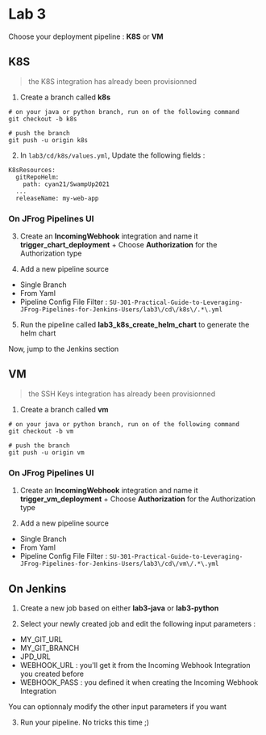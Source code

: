 # Lab 3

Choose your deployment pipeline : **K8S** or **VM**

## K8S

> the K8S integration has already been provisionned

1. Create a branch called **k8s**
```
# on your java or python branch, run on of the following command
git checkout -b k8s

# push the branch
git push -u origin k8s
```

2. In `lab3/cd/k8s/values.yml`, Update the following fields :
```
K8sResources:
  gitRepoHelm:
    path: cyan21/SwampUp2021
  ...
  releaseName: my-web-app
```

### On JFrog Pipelines UI

3. Create an **IncomingWebhook** integration and name it **trigger_chart_deployment** + Choose **Authorization** for the Authorization type

4. Add a new pipeline source
* Single Branch
* From Yaml 
* Pipeline Config File Filter : `SU-301-Practical-Guide-to-Leveraging-JFrog-Pipelines-for-Jenkins-Users/lab3\/cd\/k8s\/.*\.yml`

5. Run the pipeline called **lab3_k8s_create_helm_chart** to generate the helm chart

Now, jump to the Jenkins section


## VM

> the SSH Keys integration has already been provisionned


1. Create a branch called **vm**
```
# on your java or python branch, run on of the following command
git checkout -b vm

# push the branch
git push -u origin vm
```

### On JFrog Pipelines UI

1. Create an **IncomingWebhook** integration and name it **trigger_vm_deployment** + Choose **Authorization** for the Authorization type

2. Add a new pipeline source
* Single Branch
* From Yaml 
* Pipeline Config File Filter : `SU-301-Practical-Guide-to-Leveraging-JFrog-Pipelines-for-Jenkins-Users/lab3\/cd\/vm\/.*\.yml`


## On Jenkins

1. Create a new job based on either **lab3-java** or **lab3-python**

2. Select your newly created job and edit the following input parameters :
* MY_GIT_URL
* MY_GIT_BRANCH
* JPD_URL
* WEBHOOK_URL  : you'll get it from the Incoming Webhook Integration you created before
* WEBHOOK_PASS : you defined it when creating the Incoming Webhook Integration

You can optionnaly modify the other input parameters if you want

3. Run your pipeline. No tricks this time ;)


